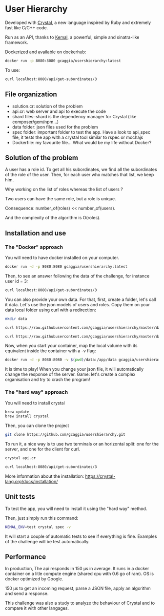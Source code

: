 # User Hierarchy

Developed with [Crystal](https://crystal-lang.org/), a new language inspired by Ruby and extremely fast like C/C++ code.

Run as an API, thanks to [Kemal](http://kemalcr.com/), a powerful, simple and sinatra-like framework.

Dockerized and available on dockerhub:
```bash
docker run -p 8080:8080 gcaggia/usershierarchy:latest
```

To use: 
```bash
curl localhost:8080/api/get-subordinates/3
```

## File organization
- solution.cr: solution of the problem 
- api.cr: web server and api to execute the code
- shard files: shard is the dependency manager for Crystal (like composer/gem/npm...)
- data folder: json files used for the problem
- spec folder: important folder to test the app. Have a look to api_spec file, it tests the app with a crystal tool similar to rspec or mochajs
- Dockerfile: my favourite file... What would be my life without Docker?

## Solution of the problem

A user has a role id. To get all his subordinates, we find all the subordinates of the role of the user. Then, for each user who matches that list, we keep him.

Why working on the list of roles whereas the list of users ?

Two users can have the same role, but a role is unique.

Consequence: number_of(roles) << number_of(users).

And the complexity of the algorithm is O(roles). 

## Installation and use

### The "Docker" approach

You will need to have docker installed on your computer.
```bash
docker run -d -p 8080:8080 gcaggia/usershierarchy:latest
```

Then, to see an answer following the data of the challenge, for instance user id = 3:
```bash
curl localhost:8080/api/get-subordinates/3
```

You can also provide your own data. For that, first, create a folder, let's call it data. Let's use the json models of users and roles. Copy them on your data local folder using curl with a redirection:
```bash
mkdir data
```
```bash
curl https://raw.githubusercontent.com/gcaggia/usershierarchy/master/data/users.json > data/user.json
```
```bash
curl https://raw.githubusercontent.com/gcaggia/usershierarchy/master/data/roles.json > data/roles.json
```

Now, when you start your container, map the local volume with its equivalent inside the container with a -v flag:
```bash
docker run -d -p 8080:8080 -v $(pwd)/data:/app/data gcaggia/usershierarchy:latest
```

It is time to play! When you change your json file, it will automatically change the response of the server. Game: let's create a complex organisation and try to crash the program!

### The "hard way" approach

You will need to install crystal
```bash
brew update
brew install crystal
```

Then, you can clone the project
```bash
git clone https://github.com/gcaggia/usershierarchy.git
```
To run it, a nice way is to use two terminals or an horizontal split: one for the server, and one for the client for curl.

```bash
crystal api.cr
```
```bash
curl localhost:8080/api/get-subordinates/3
```

More information about the installation:
https://crystal-lang.org/docs/installation/

## Unit tests

To test the app, you will need to install it using the "hard way" method.

Then, just simply run this command:
```bash
KEMAL_ENV=test crystal spec -v
```

It will start a couple of automatic tests to see if everything is fine. Examples of the challenge will be test automatically.

## Performance

In production, The api responds in 150 µs in average. It runs in a docker container on a litle compute engine (shared cpu with 0.6 go of ram). OS is docker optimized by Google.

150 µs to get an incoming request, parse a JSON file, apply an algorithm and send a response. 

This challenge was also a study to analyze the behaviour of Crystal and to compare it with other langages.